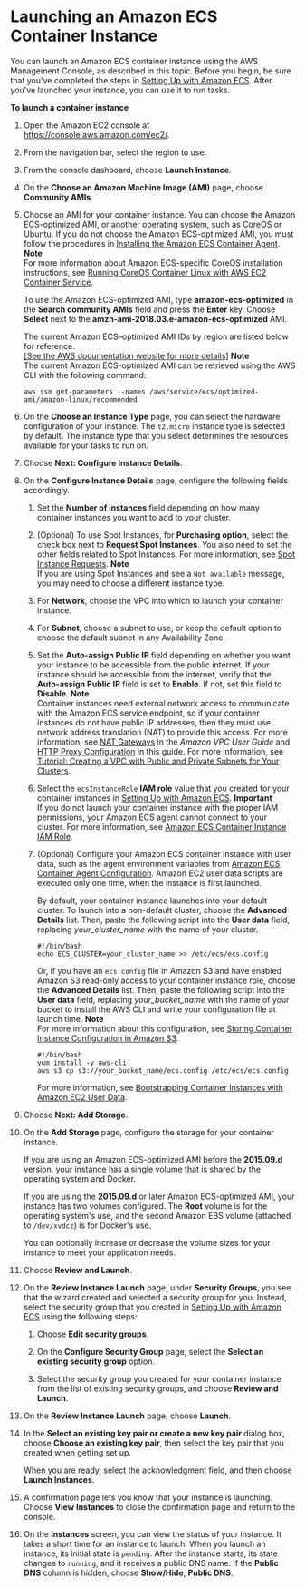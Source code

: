 # Launching an Amazon ECS Container Instance<a name="launch_container_instance"></a>

You can launch an Amazon ECS container instance using the AWS Management Console, as described in this topic\. Before you begin, be sure that you've completed the steps in [Setting Up with Amazon ECS](get-set-up-for-amazon-ecs.md)\. After you've launched your instance, you can use it to run tasks\.

**To launch a container instance**

1. Open the Amazon EC2 console at [https://console\.aws\.amazon\.com/ec2/](https://console.aws.amazon.com/ec2/)\.

1. From the navigation bar, select the region to use\.

1. From the console dashboard, choose **Launch Instance**\.

1. On the **Choose an Amazon Machine Image \(AMI\)** page, choose **Community AMIs**\.

1. Choose an AMI for your container instance\. You can choose the Amazon ECS\-optimized AMI, or another operating system, such as CoreOS or Ubuntu\. If you do not choose the Amazon ECS\-optimized AMI, you must follow the procedures in [Installing the Amazon ECS Container Agent](ecs-agent-install.md)\.
**Note**  
For more information about Amazon ECS\-specific CoreOS installation instructions, see [Running CoreOS Container Linux with AWS EC2 Container Service](https://coreos.com/docs/running-coreos/cloud-providers/ecs/)\.

   To use the Amazon ECS\-optimized AMI, type **amazon\-ecs\-optimized** in the **Search community AMIs** field and press the **Enter** key\. Choose **Select** next to the **amzn\-ami\-2018\.03\.e\-amazon\-ecs\-optimized** AMI\. 

   The current Amazon ECS–optimized AMI IDs by region are listed below for reference\.    
[\[See the AWS documentation website for more details\]](http://docs.aws.amazon.com/AmazonECS/latest/developerguide/launch_container_instance.html)
**Note**  
The current Amazon ECS\-optimized AMI can be retrieved using the AWS CLI with the following command:  

   ```
   aws ssm get-parameters --names /aws/service/ecs/optimized-ami/amazon-linux/recommended
   ```

1. On the **Choose an Instance Type** page, you can select the hardware configuration of your instance\. The `t2.micro` instance type is selected by default\. The instance type that you select determines the resources available for your tasks to run on\.

1. Choose **Next: Configure Instance Details**\.

1. On the **Configure Instance Details** page, configure the following fields accordingly\.

   1. Set the **Number of instances** field depending on how many container instances you want to add to your cluster\.

   1. \(Optional\) To use Spot Instances, for **Purchasing option**, select the check box next to **Request Spot Instances**\. You also need to set the other fields related to Spot Instances\. For more information, see [Spot Instance Requests](http://docs.aws.amazon.com/AWSEC2/latest/UserGuide/spot-requests.html)\.
**Note**  
If you are using Spot Instances and see a `Not available` message, you may need to choose a different instance type\.

   1. For **Network**, choose the VPC into which to launch your container instance\.

   1. For **Subnet**, choose a subnet to use, or keep the default option to choose the default subnet in any Availability Zone\.

   1. Set the **Auto\-assign Public IP** field depending on whether you want your instance to be accessible from the public internet\. If your instance should be accessible from the internet, verify that the **Auto\-assign Public IP** field is set to **Enable**\. If not, set this field to **Disable**\.
**Note**  
Container instances need external network access to communicate with the Amazon ECS service endpoint, so if your container instances do not have public IP addresses, then they must use network address translation \(NAT\) to provide this access\. For more information, see [NAT Gateways](http://docs.aws.amazon.com/vpc/latest/userguide/vpc-nat-gateway.html) in the *Amazon VPC User Guide* and [HTTP Proxy Configuration](http_proxy_config.md) in this guide\. For more information, see [Tutorial: Creating a VPC with Public and Private Subnets for Your Clusters](create-public-private-vpc.md)\.

   1. Select the `ecsInstanceRole` **IAM role** value that you created for your container instances in [Setting Up with Amazon ECS](get-set-up-for-amazon-ecs.md)\.
**Important**  
If you do not launch your container instance with the proper IAM permissions, your Amazon ECS agent cannot connect to your cluster\. For more information, see [Amazon ECS Container Instance IAM Role](instance_IAM_role.md)\.

   1. <a name="instance-launch-user-data-step"></a>\(Optional\) Configure your Amazon ECS container instance with user data, such as the agent environment variables from [Amazon ECS Container Agent Configuration](ecs-agent-config.md)\. Amazon EC2 user data scripts are executed only one time, when the instance is first launched\.

      By default, your container instance launches into your default cluster\. To launch into a non\-default cluster, choose the **Advanced Details** list\. Then, paste the following script into the **User data** field, replacing *your\_cluster\_name* with the name of your cluster\.

      ```
      #!/bin/bash
      echo ECS_CLUSTER=your_cluster_name >> /etc/ecs/ecs.config
      ```

      Or, if you have an `ecs.config` file in Amazon S3 and have enabled Amazon S3 read\-only access to your container instance role, choose the **Advanced Details** list\. Then, paste the following script into the **User data** field, replacing *your\_bucket\_name* with the name of your bucket to install the AWS CLI and write your configuration file at launch time\. 
**Note**  
For more information about this configuration, see [Storing Container Instance Configuration in Amazon S3](ecs-agent-config.md#ecs-config-s3)\.

      ```
      #!/bin/bash
      yum install -y aws-cli
      aws s3 cp s3://your_bucket_name/ecs.config /etc/ecs/ecs.config
      ```

      For more information, see [Bootstrapping Container Instances with Amazon EC2 User Data](bootstrap_container_instance.md)\.

1. Choose **Next: Add Storage**\.

1. On the **Add Storage** page, configure the storage for your container instance\.

   If you are using an Amazon ECS\-optimized AMI before the **2015\.09\.d** version, your instance has a single volume that is shared by the operating system and Docker\.

   If you are using the **2015\.09\.d** or later Amazon ECS\-optimized AMI, your instance has two volumes configured\. The **Root** volume is for the operating system's use, and the second Amazon EBS volume \(attached to `/dev/xvdcz`\) is for Docker's use\.

   You can optionally increase or decrease the volume sizes for your instance to meet your application needs\.

1. Choose **Review and Launch**\.

1. On the **Review Instance Launch** page, under **Security Groups**, you see that the wizard created and selected a security group for you\. Instead, select the security group that you created in [Setting Up with Amazon ECS](get-set-up-for-amazon-ecs.md) using the following steps:

   1. Choose **Edit security groups**\.

   1. On the **Configure Security Group** page, select the **Select an existing security group** option\.

   1. Select the security group you created for your container instance from the list of existing security groups, and choose **Review and Launch**\.

1. On the **Review Instance Launch** page, choose **Launch**\.

1. In the **Select an existing key pair or create a new key pair** dialog box, choose **Choose an existing key pair**, then select the key pair that you created when getting set up\. 

   When you are ready, select the acknowledgment field, and then choose **Launch Instances**\. 

1. A confirmation page lets you know that your instance is launching\. Choose **View Instances** to close the confirmation page and return to the console\.

1. On the **Instances** screen, you can view the status of your instance\. It takes a short time for an instance to launch\. When you launch an instance, its initial state is `pending`\. After the instance starts, its state changes to `running`, and it receives a public DNS name\. If the **Public DNS** column is hidden, choose **Show/Hide**, **Public DNS**\.